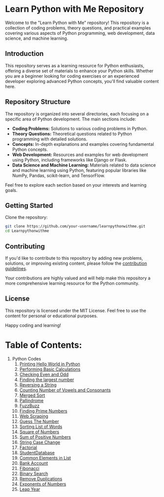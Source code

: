 # Learn Python with Me Repository

Welcome to the "Learn Python with Me" repository! This repository is a collection of coding problems, theory questions, and practical examples covering various aspects of Python programming, web development, data science, and machine learning.

## Introduction

This repository serves as a learning resource for Python enthusiasts, offering a diverse set of materials to enhance your Python skills. Whether you are a beginner looking for coding exercises or an experienced developer exploring advanced Python concepts, you'll find valuable content here.

## Repository Structure

The repository is organized into several directories, each focusing on a specific area of Python development. The main sections include:

- **Coding Problems:** Solutions to various coding problems in Python.
- **Theory Questions:** Theoretical questions related to Python programming with detailed solutions.
- **Concepts:** In-depth explanations and examples covering fundamental Python concepts.
- **Web Development:** Resources and examples for web development using Python, including frameworks like Django or Flask.
- **Data Science and Machine Learning:** Materials related to data science and machine learning using Python, featuring popular libraries like NumPy, Pandas, scikit-learn, and TensorFlow.

Feel free to explore each section based on your interests and learning goals.

## Getting Started
Clone the repository:

   ```bash
   git clone https://github.com/your-username/learnpythonwithme.git
   cd Learnpythonwithme
  ```
## Contributing
If you'd like to contribute to this repository by adding new problems, solutions, or improving existing content, please follow the [contribution guidelines](https://github.com/ShashankaShekharSharma/Learnpythonwithme/blob/main/Guidelines_to_Contribution.md).

Your contributions are highly valued and will help make this repository a more comprehensive learning resource for the Python community.

## License
This repository is licensed under the MIT License. Feel free to use the content for personal or educational purposes.

Happy coding and learning!

# Table of Contents:
1. Python Codes
   1.  [Printing Hello World in Python](https://github.com/ShashankaShekharSharma/Learnpythonwithme/blob/main/01.%20Printing%20Hello%20World.py)
   2.  [Performing Basic Calculations](https://github.com/ShashankaShekharSharma/Learnpythonwithme/blob/main/02.%20Performing%20Basic%20Calculations.py)
   3.  [Checking Even and Odd](https://github.com/ShashankaShekharSharma/Learnpythonwithme/blob/main/03.%20Checking%20Even%20and%20Odd.py)
   4.  [Finding the largest number](https://github.com/ShashankaShekharSharma/Learnpythonwithme/blob/main/04.%20Finding%20the%20Largest%20number)
   5.  [Reversing a String](https://github.com/ShashankaShekharSharma/Learnpythonwithme/blob/main/Python_Programs/P5_ReverseString.py)
   6.  [Counting Number of Vowels and Consonants](https://github.com/ShashankaShekharSharma/Learnpythonwithme/blob/main/Python_Programs/P6_CountTheNumberOfVowels.py)
   7.  [Merged Sort](https://github.com/ShashankaShekharSharma/Learnpythonwithme/blob/main/Python_Programs/P7_MergeSortedList.py)
   8.  [Pallindrome](https://github.com/ShashankaShekharSharma/Learnpythonwithme/blob/main/Python_Programs/P8_Pallindrome.py)
   9.  [FuzzBuzz](https://github.com/ShashankaShekharSharma/Learnpythonwithme/blob/main/Python_Programs/P9_FuzzBuzz.py)
   10. [Finding Prime Numbers](https://github.com/ShashankaShekharSharma/Learnpythonwithme/blob/main/Python_Programs/P10_FindingPrime)
   11. [Web Scraping](https://github.com/ShashankaShekharSharma/Learnpythonwithme/blob/main/Python_Programs/P11_WebScraping.py)
   12. [Guess The Number](https://github.com/ShashankaShekharSharma/Learnpythonwithme/blob/main/Python_Programs/P12_GuessTheNumber)
   13. [Sorting List of Words](https://github.com/ShashankaShekharSharma/Learnpythonwithme/blob/main/Python_Programs/P13_SortingListOfWords)
   14. [Square of Numbers](https://github.com/ShashankaShekharSharma/Learnpythonwithme/blob/main/Python_Programs/P14_SquareOfNumbers)
   15. [Sum of Positive Numbers](https://github.com/ShashankaShekharSharma/Learnpythonwithme/blob/main/Python_Programs/P16_SumOfPositiveNumbers.py)
   16. [String Case Change](https://github.com/ShashankaShekharSharma/Learnpythonwithme/blob/main/Python_Programs/P15_StringCaseChange.py)
   17. [Factorial](https://github.com/ShashankaShekharSharma/Learnpythonwithme/blob/main/Python_Programs/P17_Factorial)
   18. [StudentDatabase](https://github.com/ShashankaShekharSharma/Learnpythonwithme/blob/main/Python_Programs/P18_StudentDatabase.py)
   19. [Common Elements in List](https://github.com/ShashankaShekharSharma/Learnpythonwithme/blob/main/Python_Programs/P19_CommonList.py)
   20. [Bank Account](https://github.com/ShashankaShekharSharma/Learnpythonwithme/blob/main/Python_Programs/P20_BankAccount.py)
   21. [Fibonacci](https://github.com/ShashankaShekharSharma/Learnpythonwithme/blob/main/Python_Programs/P21_Fibonacci.py)
   22. [Binary Search](https://github.com/ShashankaShekharSharma/Learnpythonwithme/blob/main/Python_Programs/P22_Binary_Search.py)
   23. [Remove Duplications](https://github.com/ShashankaShekharSharma/Learnpythonwithme/blob/main/Python_Programs/P23_RemoveDuplication.py)
   24. [Exponents of Numbers](https://github.com/ShashankaShekharSharma/Learnpythonwithme/blob/main/Python_Programs/P24_ExponentOfNumber)
   25. [Leap Year](https://github.com/ShashankaShekharSharma/Learnpythonwithme/blob/main/Python_Programs/P25_LeapYear.py)
